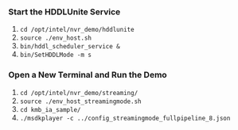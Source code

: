 

### Start the HDDLUnite Service

1. `cd /opt/intel/nvr_demo/hddlunite`
2. `source ./env_host.sh`
3. `bin/hddl_scheduler_service &`
4. `bin/SetHDDLMode -m s`
 

### Open a New Terminal and Run the Demo

1. `cd /opt/intel/nvr_demo/streaming/`
2. `source ./env_host_streamingmode.sh`
3. `cd kmb_ia_sample/`
4. `./msdkplayer -c ../config_streamingmode_fullpipeline_8.json`
